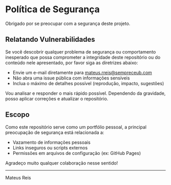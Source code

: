 # Política de Segurança

Obrigado por se preocupar com a segurança deste projeto.

## Relatando Vulnerabilidades

Se você descobrir qualquer problema de segurança ou comportamento inesperado que possa comprometer a integridade deste repositório ou do conteúdo nele apresentado, por favor siga as diretrizes abaixo:

- Envie um e-mail diretamente para [mateus.rreis@sempreceub.com](mailto:mateus.rreis@sempreceub.com)
- Não abra uma issue pública com informações sensíveis
- Inclua o máximo de detalhes possível (reprodução, impacto, sugestões)

Vou analisar e responder o mais rápido possível. Dependendo da gravidade, posso aplicar correções e atualizar o repositório.

## Escopo

Como este repositório serve como um portfólio pessoal, a principal preocupação de segurança está relacionada a:

- Vazamento de informações pessoais
- Links inseguros ou scripts externos
- Permissões em arquivos de configuração (ex: GitHub Pages)

Agradeço muito qualquer colaboração nesse sentido!

---

Mateus Reis
